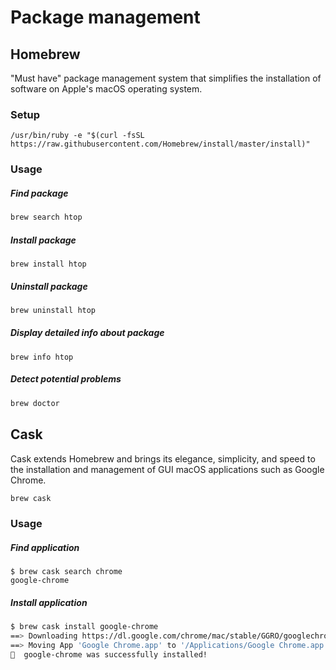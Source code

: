 # Package management

## Homebrew

"Must have" package management system that simplifies the installation of software on Apple's macOS operating system.

### Setup

```
/usr/bin/ruby -e "$(curl -fsSL https://raw.githubusercontent.com/Homebrew/install/master/install)"
```

### Usage

##### Find package

```bash
brew search htop
```

##### Install package

```
brew install htop
```

##### Uninstall package

```bash
brew uninstall htop
```

##### Display detailed info about package

```
brew info htop
```

##### Detect potential problems

```bash
brew doctor
```

## Cask

Cask extends Homebrew and brings its elegance, simplicity, and speed to the installation and management of GUI macOS applications such as Google Chrome.

```bash
brew cask
```

### Usage

##### Find application

```
$ brew cask search chrome
google-chrome
```

##### Install application

```bash
$ brew cask install google-chrome
==> Downloading https://dl.google.com/chrome/mac/stable/GGRO/googlechrome.dmg
==> Moving App 'Google Chrome.app' to '/Applications/Google Chrome.app'
🍺  google-chrome was successfully installed!
```



